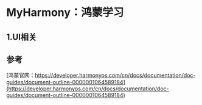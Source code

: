 # MyHarmony：鸿蒙学习
## 1.UI相关

## 参考
[鸿蒙官网：https://developer.harmonyos.com/cn/docs/documentation/doc-guides/document-outline-0000001064589184](https://developer.harmonyos.com/cn/docs/documentation/doc-guides/document-outline-0000001064589184)
